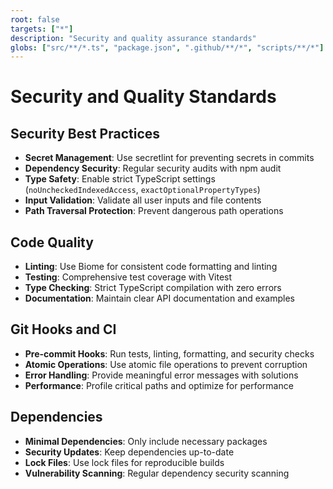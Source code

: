 ```yaml
---
root: false
targets: ["*"]
description: "Security and quality assurance standards"
globs: ["src/**/*.ts", "package.json", ".github/**/*", "scripts/**/*"]
---
```


# Security and Quality Standards

## Security Best Practices
- **Secret Management**: Use secretlint for preventing secrets in commits
- **Dependency Security**: Regular security audits with npm audit
- **Type Safety**: Enable strict TypeScript settings (`noUncheckedIndexedAccess`, `exactOptionalPropertyTypes`)
- **Input Validation**: Validate all user inputs and file contents
- **Path Traversal Protection**: Prevent dangerous path operations

## Code Quality
- **Linting**: Use Biome for consistent code formatting and linting
- **Testing**: Comprehensive test coverage with Vitest
- **Type Checking**: Strict TypeScript compilation with zero errors
- **Documentation**: Maintain clear API documentation and examples

## Git Hooks and CI
- **Pre-commit Hooks**: Run tests, linting, formatting, and security checks
- **Atomic Operations**: Use atomic file operations to prevent corruption
- **Error Handling**: Provide meaningful error messages with solutions
- **Performance**: Profile critical paths and optimize for performance

## Dependencies
- **Minimal Dependencies**: Only include necessary packages
- **Security Updates**: Keep dependencies up-to-date
- **Lock Files**: Use lock files for reproducible builds
- **Vulnerability Scanning**: Regular dependency security scanning